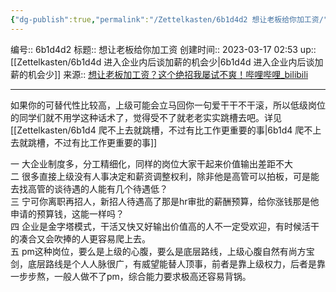 ```yaml
---
{"dg-publish":true,"permalink":"/Zettelkasten/6b1d4d2 想让老板给你加工资/","dgPassFrontmatter":true}
---
```


编号:: 6b1d4d2
标题:: 想让老板给你加工资
创建时间:: 2023-03-17 02:53
up:: [[Zettelkasten/6b1d4d 进入企业内后谈加薪的机会少\|6b1d4d 进入企业内后谈加薪的机会少]]
来源:: [想让老板加工资？这个绝招我屡试不爽！哔哩哔哩_bilibili](https://www.bilibili.com/list/watchlater?bvid=BV1nj411G7pZ&oid=437707583)

---

如果你的可替代性比较高，上级可能会立马回你一句爱干干不干滚，所以低级岗位的同学们就不用学这种话术了，觉得受不了就老老实实跳槽去吧。详见[[Zettelkasten/6b1d4 爬不上去就跳槽，不过有比工作更重要的事\|6b1d4 爬不上去就跳槽，不过有比工作更重要的事]]

一 大企业制度多，分工精细化，同样的岗位大家干起来价值输出差距不大  
二 很多直接上级没有人事决定和薪资调整权利，除非他是高管可以拍板，可是能去找高管的谈待遇的人能有几个待遇低？  
三 宁可你离职再招人，新招人待遇高了那是hr审批的薪酬预算，给你涨钱那是他申请的预算钱，这能一样吗？  
四 企业是金字塔模式，干活又快又好输出价值高的人不一定受欢迎，有时候活干的凑合又会吹捧的人更容易爬上去。  
五 pm这种岗位，要么是上级的心腹，要么是底层路线，上级心腹自然有尚方宝剑，底层路线是个人人脉很广，有威望能替人顶事，前者是靠上级权力，后者是靠一步步熬，一般人做不了pm，综合能力要求极高还容易背锅。